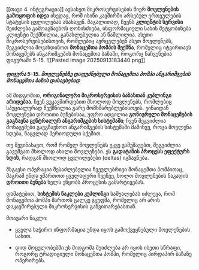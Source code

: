 [[თავი 4. ინტეგრაცია]] ავსახეთ მიკროსერვისების მიერ **მოვლენების გამოყოფის იდეა** ისედაც, რომ ისინი კავშირში არსებულ ერთეულების სტატუსის ცვლილებას ასახავენ. მაგალითად, ჩვენს **კლიენტის სერვისი** შეიძლება გამოაგზავნოს ღონისძიება, ინფორმაციული სახის შეტყობინება კლიენტი შექმნილია, განახლებულია ან წაშლილია. ასეთი მიკროსერვისებისთვის, რომლებიც ავრცელებენ ასეთ მოვლენებს, შეგვიძლია მოვახდინოთ **მონაცემთა პომპის შექმნა**, რომელიც იტვირთავს მონაცემებს ანგარიშგების მონაცემთა ბაზაში, როგორც ნაჩვენებია ფიგურაში 5-15.
![[Pasted image 20250913183440.png]]
##### **ფიგურა 5-15. მოვლენებზე დაფუძნებული მონაცემთა პომპი ანგარიშგების მონაცემთა ბაზის დასავსებად**

ამ მიდგომით, **ორიგინალური მიკროსერვისის ბაზასთან კუპლინგი არიდებაა**. ჩვენ ვუკავშირდებით მხოლოდ მოვლენებს, რომლებიც სპეციალურად შექმნილია გარე მომხმარებლებისთვის. ვინაიდან მოვლენები დროითი ბუნებისაა, უფრო ადვილია **გონივრული მონაცემების გაგზავნა ცენტრალურ ანგარიშგების სისტემაში**; ჩვენ შეგვიძლია მონაცემები გავგზავნოთ ანგარიშგების სისტემაში მაშინვე, როცა მოვლენა ხდება, ნაცვლად პერიოდული სქემით.

თუ შევინახავთ, რომ რომელ მოვლენებს უკვე ვამუშავებთ, შეგვიძლია გავუშვათ მხოლოდ ახალი მოვლენები. ეს **გადატანის პროცესს ეფექტურს ხდის**, რადგან მხოლოდ ცვლილებები (deltas) იგზავნება.

მსგავსი ოპერაცია შესაძლებელია ჩვეულებრივი მონაცემთა პომპითაც, მაგრამ უნდა ვმართოთ ყველაფერი ჩვენვე, ხოლო მოვლენების ნაკადის **დროითი ბუნება** ხელს უწყობს პროცესის გამარტივებას.

დამატებით, **სისტემის ნაკლები კუპლინგი** საშუალებას იძლევა, რომ მონაცემთა პომპი მართოს ცალკე ჯგუფმა, რომელიც არ არის დაკავშირებული მიკროსერვისის განვითარებასთან.

მთავარი ნაკლი:

- ყველა საჭირო ინფორმაცია უნდა იყოს გამოქვეყნებული მოვლენების სახით.
    
- დიდ მოცულობებში ეს მიდგომა შეიძლება არ იყოს ისეთი სწრაფი, როგორც ტრადიციული მონაცემთა პომპი, რომელიც პირდაპირ ბაზაზე ოპერირებს.